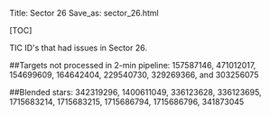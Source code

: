 Title: Sector 26
Save_as: sector_26.html

[TOC]

TIC ID's that had issues in Sector 26.

##Targets not processed in 2-min pipeline:
157587146, 471012017, 154699609, 164642404, 229540730, 329269366, and 303256075

##Blended stars:
342319296, 1400611049, 336123628, 336123695, 1715683214, 1715683215, 1715686794, 1715686796, 341873045